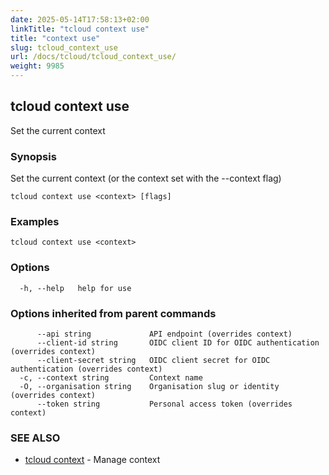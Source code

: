 ```yaml
---
date: 2025-05-14T17:58:13+02:00
linkTitle: "tcloud context use"
title: "context use"
slug: tcloud_context_use
url: /docs/tcloud/tcloud_context_use/
weight: 9985
---
```

## tcloud context use

Set the current context

### Synopsis

Set the current context (or the context set with the --context flag)

```
tcloud context use <context> [flags]
```

### Examples

```
tcloud context use <context>
```

### Options

```
  -h, --help   help for use
```

### Options inherited from parent commands

```
      --api string             API endpoint (overrides context)
      --client-id string       OIDC client ID for OIDC authentication (overrides context)
      --client-secret string   OIDC client secret for OIDC authentication (overrides context)
  -c, --context string         Context name
  -O, --organisation string    Organisation slug or identity (overrides context)
      --token string           Personal access token (overrides context)
```

### SEE ALSO

* [tcloud context](/docs/tcloud/tcloud_context/)	 - Manage context

